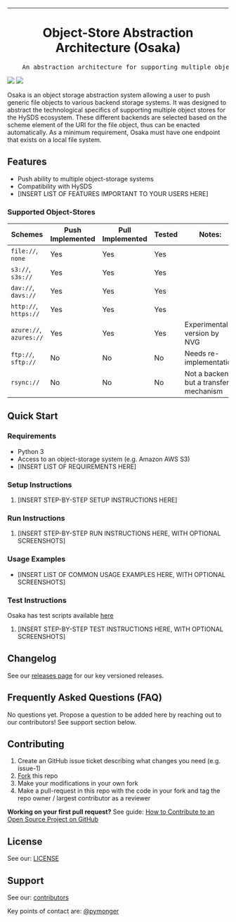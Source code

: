 <!-- Header block for project -->
<hr>

<div align="center">
    <span style="display:block;text-align:center">
    </span>
    <h1 align="center">Object-Store Abstraction Architecture (Osaka)</h1>
</div>

<pre align="center">
    An abstraction architecture for supporting multiple object-storage systems within HySDS
</pre>

<!-- Header block for project -->

[![](https://circleci.com/gh/hysds/osaka.svg?style=svg)](https://circleci.com/gh/hysds/osaka) ![](https://img.shields.io/github/release-date/hysds/osaka) 
<!-- ☝️ Add badges via: https://shields.io e.g. ![](https://img.shields.io/github/your_chosen_action/your_org/your_repo) ☝️ -->


<!-- ☝️ Screenshot of your software (if applicable) via ![](https://uri-to-your-screenshot) ☝️ -->

Osaka is an object storage abstraction system allowing a user to push generic file objects to various backend storage systems. It was designed to abstract the technological specifics of supporting multiple object stores for the HySDS ecosystem. These different backends are selected based on the scheme element of the URI for the file object, thus can be enacted automatically.  As a minimum requirement, Osaka must have one endpoint that exists on a local file system.

## Features

* Push ability to multiple object-storage systems
* Compatibility with HySDS 
* [INSERT LIST OF FEATURES IMPORTANT TO YOUR USERS HERE]

<!-- ☝️ Replace with a bullet-point list of your features ☝️ -->

### Supported Object-Stores

| Schemes                 | Push Implemented | Pull Implemented | Tested | Notes:                                  |
| ----------------------- | ---------------- | ---------------- | ------ | --------------------------------------- |
| `file://`, `none`       | Yes              | Yes              | Yes    |                                         |
| `s3://`, `s3s://`       | Yes              | Yes              | Yes    |                                         |
| `dav://`, `davs://`     | Yes              | Yes              | Yes    |                                         |
| `http://`, `https://`   | Yes              | Yes              | Yes    |                                         |
| `azure://`, `azures://` | Yes              | Yes              | Yes    | Experimental version by NVG             |
| `ftp://`, `sftp://`     | No               | No               | No     | Needs re-implementation                 |
| `rsync://`              | No               | No               | No     | Not a backend, but a transfer mechanism |
  
## Quick Start

### Requirements

* Python 3
* Access to an object-storage system (e.g. Amazon AWS S3) 
* [INSERT LIST OF REQUIREMENTS HERE]
  
<!-- ☝️ Replace with a bullet-point list of your requirements, including hardware if applicable ☝️ -->

### Setup Instructions

1. [INSERT STEP-BY-STEP SETUP INSTRUCTIONS HERE]
   
<!-- ☝️ Replace with a numbered list of how to set up your software prior to running ☝️ -->

### Run Instructions

1. [INSERT STEP-BY-STEP RUN INSTRUCTIONS HERE, WITH OPTIONAL SCREENSHOTS]

<!-- ☝️ Replace with a numbered list of your run instructions, including expected results ☝️ -->

### Usage Examples

* [INSERT LIST OF COMMON USAGE EXAMPLES HERE, WITH OPTIONAL SCREENSHOTS]

<!-- ☝️ Replace with a list of your usage examples, including screenshots if possible, and link to external documentation for details ☝️ -->

### Test Instructions

Osaka has test scripts available [here](https://github.com/hysds/osaka/tree/develop/osaka/tests)

1. [INSERT STEP-BY-STEP TEST INSTRUCTIONS HERE, WITH OPTIONAL SCREENSHOTS]

<!-- ☝️ Replace with a numbered list of your test instructions, including expected results / outputs with optional screenshots ☝️ -->

## Changelog

See our [releases page](https://github.com/hysds/osaka/releases) for our key versioned releases.

## Frequently Asked Questions (FAQ)

No questions yet. Propose a question to be added here by reaching out to our contributors! See support section below.

## Contributing

1. Create an GitHub issue ticket describing what changes you need (e.g. issue-1)
2. [Fork](https://github.com/hysds/osaka/fork) this repo
3. Make your modifications in your own fork
4. Make a pull-request in this repo with the code in your fork and tag the repo owner / largest contributor as a reviewer

**Working on your first pull request?** See guide: [How to Contribute to an Open Source Project on GitHub](https://kcd.im/pull-request)

## License

See our: [LICENSE](https://github.com/hysds/osaka/blob/develop/LICENSE)

## Support

See our: [contributors](https://github.com/hysds/osaka/graphs/contributors)

Key points of contact are: [@pymonger](https://github.com/pymonger)

